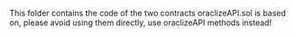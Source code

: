 This folder contains the code of the two contracts oraclizeAPI.sol is based on, please avoid using them directly, use oraclizeAPI methods instead!
